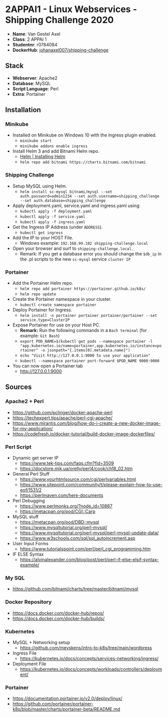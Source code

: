 # 2APPAI1 - Linux Webservices - Shipping Challenge 2020

- **Name**: Van Gestel Axel
- **Class**: 2 APPAI 1
- **Studentnr**: r0784084
- **DockerHub**: [johanaxel007/shipping-challenge](https://hub.docker.com/repository/docker/johanaxel007/shipping-challenge)

## Stack
- **Webserver**: Apache2
- **Database**: MySQL
- **Script Language**: Perl
- **Extra**: Portainer

## Installation
### Minikube
- Installed on Minikube on Windows 10 with the Ingress plugin enabled.
    - `minikube start`
    - `minikube addons enable ingress`
- Install Helm 3 and add Bitnami Helm repo.
    - [Helm | Installing Helm](https://helm.sh/docs/intro/install/)
    - `helm repo add bitnami https://charts.bitnami.com/bitnami`
  
### Shipping Challenge
- Setup MySQL using Helm.
   -  `helm install sc-mysql bitnami/mysql --set auth.password=admin1234 --set auth.username=shipping_challenge --set auth.database=shipping_challenge`
- Apply deployment.yaml, service.yaml and ingress.yaml using:
    - `kubectl apply -f deployment.yaml`
    - `kubectl apply -f service.yaml`
    - `kubectl apply -f ingress.yaml`
- Get the Ingress IP Address (under `ADDRESS`).
    - `kubectl get ingress`
- Add the IP to your HOST File.
    - Windows example: `192.168.99.102 shipping-challenge.local`
- Open your browser and surf to `shipping-challenge.local`.
    - Remark: If you get a database error you should change the `$db_ip` in the .pl scripts to the new `sc-mysql` service `cluster IP`
### Portainer
- Add the Portainer Helm repo.
   - `helm repo add portainer https://portainer.github.io/k8s/`
   - `helm repo update`
- Create the Portainer namespace in your cluster.
   - `kubectl create namespace portainer`
- Deploy Portainer for Ingress.
   - `helm install -n portainer portainer portainer/portainer --set service.type=ClusterIP`
- Expose Portainer for use on your Host PC.
  - **Remark:** Run the following commands in a `Bach terminal` (for example: `Git Bash`)
  - `export POD_NAME=$(kubectl get pods --namespace portainer -l "app.kubernetes.io/name=portainer,app.kubernetes.io/instance=portainer" -o jsonpath="{.items[0].metadata.name}")`
  - `echo "Visit http://127.0.0.1:9000 to use your application"`
  - `kubectl --namespace portainer port-forward $POD_NAME 9000:9000`
- You can now open a Portainer tab
    - http://127.0.0.1:9000
  
## Sources
### Apache2 + Perl
  - https://github.com/pclinger/docker-apache-perl
  - https://techexpert.tips/apache/perl-cgi-apache/
  - https://www.mirantis.com/blog/how-do-i-create-a-new-docker-image-for-my-application/
  - https://codefresh.io/docker-tutorial/build-docker-image-dockerfiles/

### Perl Script
  - Dynamic get server IP
    - https://www.tek-tips.com/faqs.cfm?fid=3509
    - https://docstore.mik.ua/orelly/perl4/cook/ch18_02.htm
  - General Perl Stuff
    - https://www.yourhtmlsource.com/cgi/perlvariables.html
    - https://www.sitepoint.com/community/t/please-explain-how-to-use-eof/1531/2
    - https://perlmaven.com/here-documents
  - Perl Debugging
    - https://www.perlmonks.org/?node_id=10867
    - https://metacpan.org/pod/CGI::Carp
  - MySQL stuff
    - https://metacpan.org/pod/DBD::mysql
    - https://www.mysqltutorial.org/perl-mysql/
    - https://www.mysqltutorial.org/perl-mysql/perl-mysql-update-data/
    - https://www.w3schools.com/sql/sql_autoincrement.asp
  - User Input Forms
    - https://www.tutorialspoint.com/perl/perl_cgi_programming.htm
  - IF ELSE Syntax
    - https://alvinalexander.com/blog/post/perl/perl-if-else-elsif-syntax-example/

### My SQL
  - https://github.com/bitnami/charts/tree/master/bitnami/mysql

### Docker Repository
  - https://docs.docker.com/docker-hub/repos/
  - https://docs.docker.com/docker-hub/builds/

### Kubernetes
  - MySQL + Networking setup
    - https://github.com/meyskens/intro-to-k8s/tree/main/wordpress
  - Ingress File
    - https://kubernetes.io/docs/concepts/services-networking/ingress/
  - Deployment File
    - https://kubernetes.io/docs/concepts/workloads/controllers/deployment/

### Portainer
  - https://documentation.portainer.io/v2.0/deploy/linux/
  - https://github.com/portainer/portainer-k8s/blob/master/charts/portainer-beta/README.md